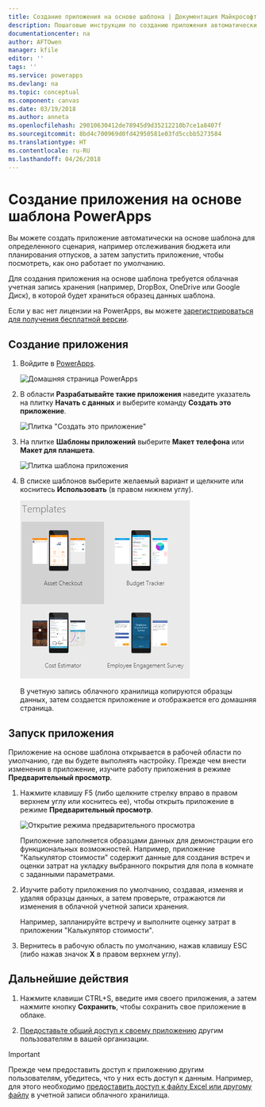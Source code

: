 ```yaml
---
title: Создание приложения на основе шаблона | Документация Майкрософт
description: Пошаговые инструкции по созданию приложения автоматически на основе шаблона PowerApps.
documentationcenter: na
author: AFTOwen
manager: kfile
editor: ''
tags: ''
ms.service: powerapps
ms.devlang: na
ms.topic: conceptual
ms.component: canvas
ms.date: 03/19/2018
ms.author: anneta
ms.openlocfilehash: 29010630412de78945d9d35212210b7ce1a8407f
ms.sourcegitcommit: 8bd4c700969d0fd42950581e03fd5ccbb5273584
ms.translationtype: HT
ms.contentlocale: ru-RU
ms.lasthandoff: 04/26/2018
---
```

# <a name="create-an-app-from-a-powerapps-template"></a>Создание приложения на основе шаблона PowerApps
Вы можете создать приложение автоматически на основе шаблона для определенного сценария, например отслеживания бюджета или планирования отпусков, а затем запустить приложение, чтобы посмотреть, как оно работает по умолчанию.

Для создания приложения на основе шаблона требуется облачная учетная запись хранения (например, DropBox, OneDrive или Google Диск), в которой будет храниться образец данных шаблона.

Если у вас нет лицензии на PowerApps, вы можете [зарегистрироваться для получения бесплатной версии](../signup-for-powerapps.md).

## <a name="create-an-app"></a>Создание приложения
1. Войдите в [PowerApps](http://web.powerapps.com).

    ![Домашняя страница PowerApps](./media/get-started-test-drive/sign-in.png)

1. В области **Разрабатывайте такие приложения** наведите указатель на плитку **Начать с данных** и выберите команду **Создать это приложение**.

    ![Плитка "Создать это приложение"](./media/get-started-test-drive/make-this-app.png)

1. На плитке **Шаблоны приложений** выберите **Макет телефона** или **Макет для планшета**.

    ![Плитка шаблона приложения](./media/get-started-test-drive/template-tile.png)

4. В списке шаблонов выберите желаемый вариант и щелкните или коснитесь **Использовать** (в правом нижнем углу).

    ![Открытие шаблона PowerApps](./media/get-started-test-drive/open-template.png)

    В учетную запись облачного хранилища копируются образцы данных, затем создается приложение и отображается его домашняя страница.

## <a name="run-the-app"></a>Запуск приложения
Приложение на основе шаблона открывается в рабочей области по умолчанию, где вы будете выполнять настройку. Прежде чем внести изменения в приложение, изучите работу приложения в режиме **Предварительный просмотр**.

1. Нажмите клавишу F5 (либо щелкните стрелку вправо в правом верхнем углу или коснитесь ее), чтобы открыть приложение в режиме **Предварительный просмотр**.

    ![Открытие режима предварительного просмотра](./media/get-started-test-drive/open-preview.png)

    Приложение заполняется образцами данных для демонстрации его функциональных возможностей. Например, приложение "Калькулятор стоимости" содержит данные для создания встреч и оценки затрат на укладку выбранного покрытия для пола в комнате с заданными параметрами.

4. Изучите работу приложения по умолчанию, создавая, изменяя и удаляя образцы данных, а затем проверьте, отражаются ли изменения в облачной учетной записи хранения.

    Например, запланируйте встречу и выполните оценку затрат в приложении "Калькулятор стоимости".

5. Вернитесь в рабочую область по умолчанию, нажав клавишу ESC (либо нажав значок **X** в правом верхнем углу).

## <a name="next-steps"></a>Дальнейшие действия
1. Нажмите клавиши CTRL+S, введите имя своего приложения, а затем нажмите кнопку **Сохранить**, чтобы сохранить свое приложение в облаке.

1. [Предоставьте общий доступ к своему приложению](share-app.md) другим пользователям в вашей организации.

> [!IMPORTANT]
> Прежде чем предоставить доступ к приложению другим пользователям, убедитесь, что у них есть доступ к данным. Например, для этого необходимо [предоставить доступ к файлу Excel или другому файлу](share-app-data.md) в учетной записи облачного хранилища.
